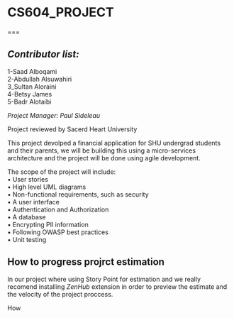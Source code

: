 # CS604_PROJECT
===

*Contributor list:*
---
1-Saad Alboqami  
2-Abdullah Alsuwahiri  
3_Sultan Aloraini  
4-Betsy James  
5-Badr Alotaibi
 

*Project Manager: Paul Sideleau*


Project reviewed by Sacerd Heart University 

This project devolped a financial application for SHU undergrad students and their parents, we will be building this using a micro-services architecture and the project will be done using agile development.

The scope of the project will include:  
•	User stories  
•	High level UML diagrams  
•	Non-functional requirements, such as security  
•	A user interface  
•	Authentication and Authorization    
•	A database  
•	Encrypting PII information   
•	Following OWASP best practices  
•	Unit testing  

How to progress projrct estimation 
----------------------------------

In our project where using Story Point for estimation and we really recomend installing *ZenHub* extension in order to preview the estimate and the velocity of the project proccess.  




How
